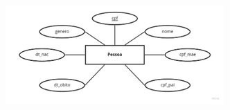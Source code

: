 ![db-arvore-genealogica](https://github.com/bianca-carvalho/bd-2022-1-bec/blob/f60049c00c54a29b295e2c3b2b5ad59c34031e94/topico-18/db-arvore-genealogica.jpg)
